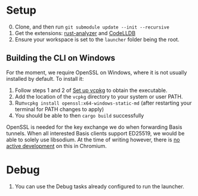 # Setup

0. Clone, and then run `git submodule update --init --recursive`
1. Get the extensions: [rust-analyzer](https://marketplace.visualstudio.com/items?itemName=rust-lang.rust-analyzer) and [CodeLLDB](https://marketplace.visualstudio.com/items?itemName=vadimcn.ProX-Code-lldb)
2. Ensure your workspace is set to the `launcher` folder being the root.

## Building the CLI on Windows

For the moment, we require OpenSSL on Windows, where it is not usually installed by default. To install it:

1. Follow steps 1 and 2 of [Set up vcpkg](https://learn.microsoft.com/en-us/vcpkg/get_started/get-started-msbuild?pivots=shell-powershell#1---set-up-vcpkg) to obtain the executable.
1. Add the location of the `vcpkg` directory to your system or user PATH.
1. Run`vcpkg install openssl:x64-windows-static-md` (after restarting your terminal for PATH changes to apply)
1. You should be able to then `cargo build` successfully

OpenSSL is needed for the key exchange we do when forwarding Basis tunnels. When all interested Basis clients support ED25519, we would be able to solely use libsodium. At the time of writing however, there is [no active development](https://chromestatus.com/feature/4913922408710144) on this in Chromium.

# Debug

1. You can use the Debug tasks already configured to run the launcher.
